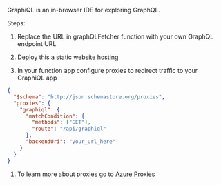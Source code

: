 GraphiQL is an in-browser IDE for exploring GraphQL.

Steps:

1. Replace the URL in graphQLFetcher function with your own GraphQL endpoint URL

1. Deploy this a static website hosting 

1. In your function app configure proxies to redirect traffic to your GraphiQL app

```json
{
  "$schema": "http://json.schemastore.org/proxies",
  "proxies": {
    "graphiql": {
      "matchCondition": {
        "methods": ["GET"],
        "route": "/api/graphiql"
      },
      "backendUri": "your_url_here"
    }
  }
}
```

1. To learn more about proxies go to [Azure Proxies](https://docs.microsoft.com/en-us/azure/azure-functions/functions-proxies/?WT.mc_id=workshop-nodeconf-sicotin)